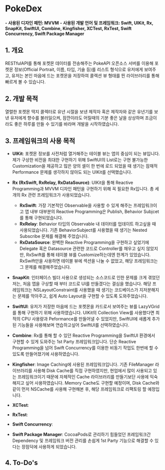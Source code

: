 # PokeDex
**- 사용된 디자인 패턴: MVVM**
**- 사용된 개발 언어 및 프레임워크: Swift, UIKit, Rx, SnapKit, SwiftUI, Combine, Kingfisher, XCTest, RxTest, Swift Concurrency, Swift Package Manager**

## 1. 개요
RESTfulAPI를 통해 포켓몬 데이터를 전송해주는 PokeAPI 오픈소스 서버를 이용해 포켓몬 정보(Official Portrait, 이름, 타입, 기술 등)를 리스트 형식으로 유저에게 보여주고, 유저는 본인 마음에 드는 포켓몬을 저장하여 콜렉션 뷰 형태를 띈 라이브러리를 통해 빠르게 볼 수 있습니다.

## 2. 개발 목적
열렬한 포켓몬 딱지 콜렉터로 유년 시절을 보낸 제작자 혹은 제작자와 같은 유년기를 보낸 유저에게 향수를 불러일으켜, 잠깐이라도 어릴때의 기분 좋은 날을 상상하며 조금이라도 좋은 하루를 만들 수 있기를 바라며 개발을 시작하였습니다.

## 3. 프레임워크의 사용 목적
- **UIKit**: 포켓몬 정보를 사전처럼 열거해주는 테이블 뷰는 앱의 중심이 되는 뷰입니다. 제가 구상한 비전을 최대한 구현하기 위해 SwiftUI의 List로는 구현 불가능한 Customization을 제공하고 많은 양의 셀이 한 번에 로드 되었을 때 생기는 잠재적 Performance 문제를 생각하지 않아도 되는 UIKit를 선택했습니다.
  
- **Rx (RxSwift, RxRelay, RxDataSource)**: UIKit을 통해 Reactive Programming과 MVVM 디자인 패턴을 구현하기 위해 꼭 필요한 Rx입니다. 총 세 개의 Rx 관련 프레임워크가 사용되었습니다.
  - **RxSwift**: 가장 기본적인 Observable을 사용할 수 있게 해주는 프레임워크이고 앱 내부 대부분의 Reactive Programming은 Publish, Behavior Subjcet를 통해 구현되었습니다.
  - **RxRelay**: Behavior 타입의 Observable 내 데이터를 업데이트 하고싶을 때 사용되었습니다. 기존 BehaviorSubject를 사용했을 때 생기는 Nested Subscribe 문제를 해결해 주었습니다.
  - **RxDataSource**: 완벽한 Reactive Programming을 구현하고 싶었기에 Delegate 혹은 Datasource 관련한 코드로 Controller를 채우고 싶지 않았지만, RxSwift를 통해 테이블 뷰를 Customize하는데엔 한계가 있었습니다. RxSwift만을 사용하면 테이블 뷰에 섹션을 나눌 수 없었고, 해당 프레임워크는 그 문제를 해결해주었습니다.
  
- **SnapKit**: 인터페이스 빌더 사용으로 생성되는 소스코드로 인한 문제를 크게 겪었던 저는, 처음 앱을 구상할 때 부터 코드로 UI를 만들겠다는 결심을 했습니다. 해당 프레임워크는 NSLayoutConstraint를 사용했을 때 생기는 코드베이스가 지저분해지는 문제를 막아주고, 쉽게 Auto Layout을 구현할 수 있도록 도와주었습니다.
  
- **SwiftUI**: 유저가 저장한 마음에 드는 포켓몬을 카드로서 보여주는 뷰를 LazyVGrid를 통해 구현하기 위해 사용하였습니다. UIKit의 Collection View를 사용했다면 최적의 CPU 사용량과 Peformance를 만들어낼 수 있었지만, SwiftUI에 새롭게 추가 된 기능들을 사용해보며 연습하고싶어 SwiftUI를 선택하였습니다.
  
- **Combine**: Rx를 통해 할 수 있던 Reactive Programming을 SwiftUI 환경에서 구현할 수 있게 도와주는 1st Party 프레임워크입니다. 단순 Reactive Programming을 넘어 Swift Concurrency를 이용한 비동기 작업도 한번에 할 수 있도록 만들어졌기에 사용하였습니다.

- **Kingfisher**: Image Caching에 사용된 프레임워크입니다. 기존 FileManager 라이브러리를 사용해 Disk Cache를 직접 구현하였지만, 현업에서 많이 사용되고 있는 프레임워크이기 때문에 자체적인 Cache 라이브러리를 만들기보단 사용에 익숙해지고 싶어 사용하였습니다. Memory Cache도 구현할 예정이며, Disk Cache와 같이 먼저 NSCache를 사용해 구현해본 후, 해당 프레임워크로 리팩토링 할 예정입니다.

- **XCTest**: 

- **RxTest**:

- **Swift Concurrency**:

- **Swift Package Manager**: CocoaPods로 관리하기 힘들었던 프레임워크간 Dependency 및 프레임워크 버전 관리를 손쉽게 1st Party 기능으로 해결할 수 있다는 장점덕에 사용하게 되었습니다.

## 4. To-Do's
